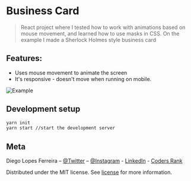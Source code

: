 # Business Card
> React project where I tested how to work with animations based on mouse movement, and learned how to use masks in CSS. On the example I made a Sherlock Holmes style business card

## Features:
* Uses mouse movement to animate the screen
* It's responsive - doesn't move when running on mobile.

![Example]('./assets/screnshoot-1.png)

## Development setup

```sh
yarn init
yarn start //start the development server
```


## Meta

Diego Lopes Ferreira – [@Twitter](https://twitter.com/Diego_simSouEu) – [@Instagram](https://www.instagram.com/diego.lopes.f/) - [LinkedIn](https://www.linkedin.com/in/diego-lopes-ferreira-a23a8919b/) - [Coders Rank](https://profile.codersrank.io/user/diego-lopes-ferreira)

Distributed under the MIT license. See [license](LICENSE) for more information.
